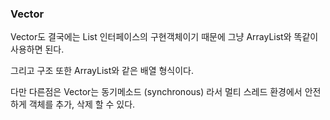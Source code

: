 ### Vector

Vector도 결국에는 List 인터페이스의 구현객체이기 때문에 그냥 ArrayList와 똑같이 사용하면 된다.

그리고 구조 또한 ArrayList와 같은 배열 형식이다.

다만 다른점은 Vector는 동기메소드 (synchronous) 라서 멀티 스레드 환경에서 안전하게 객체를 추가, 삭제 할 수 있다.